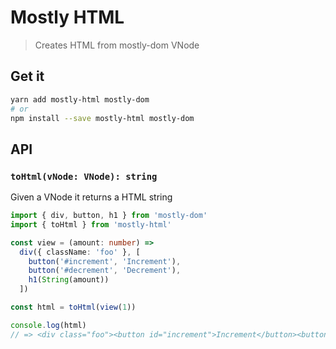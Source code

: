 # Mostly HTML

> Creates HTML from mostly-dom VNode

## Get it
```sh
yarn add mostly-html mostly-dom
# or
npm install --save mostly-html mostly-dom
```

## API

### `toHtml(vNode: VNode): string`

Given a VNode it returns a HTML string

```typescript
import { div, button, h1 } from 'mostly-dom'
import { toHtml } from 'mostly-html'

const view = (amount: number) =>
  div({ className: 'foo' }, [
    button('#increment', 'Increment'),
    button('#decrement', 'Decrement'),
    h1(String(amount))
  ])

const html = toHtml(view(1))

console.log(html)
// => <div class="foo"><button id="increment">Increment</button><button id="decrement">Decrement</button><h1>1</h1></div>
```
